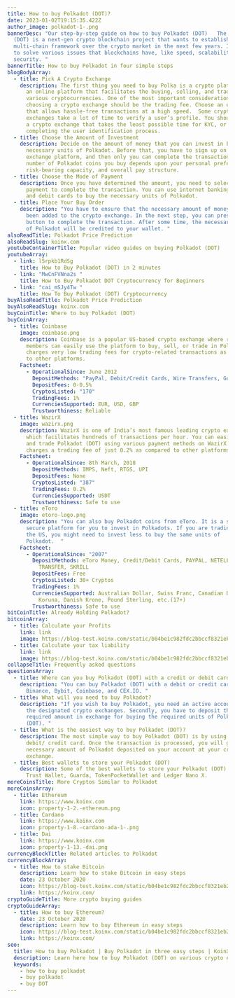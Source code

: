 ```yaml
---
title: How to buy Polkadot (DOT)?
date: 2023-01-02T19:15:35.422Z
author_image: polkadot-1-.png
bannerDesc: "Our step-by-step guide on how to buy Polkadot (DOT)   The Polkadot
  (DOT) is a next-gen crypto blockchain project that wants to establish its
  multi-chain framework over the crypto market in the next few years. It wants
  to solve various issues that blockchains have, like speed, scalability, and
  security. "
bannerTitle: How to buy Polkadot in four simple steps
blogBodyArray:
  - title: Pick A Crypto Exchange
    description: The first thing you need to buy Polka is a crypto platform. It is
      an online platform that facilitates the buying, selling, and trading of
      various cryptocurrencies. One of the most important considerations before
      choosing a crypto exchange should be the trading fee. Choose an exchange
      that allows hassle-free transactions at a high speed.  Some crypto
      exchanges take a lot of time to verify a user’s profile. You should choose
      a crypto exchange that takes the least possible time for KYC, or
      completing the user identification process.
  - title: Choose the Amount of Investment
    description: Decide on the amount of money that you can invest in buying the
      necessary units of Polkadot. Before that, you have to sign up on the
      exchange platform, and then only you can complete the transactions. The
      number of Polkadot coins you buy depends upon your personal preference,
      risk-bearing capacity, and overall pay structure.
  - title: Choose the Mode of Payment
    description: Once you have determined the amount, you need to select a mode of
      payment to complete the transaction. You can use internet banking, PayPal,
      and debit cards to buy the necessary units of Polkadot.
  - title: Place Your Buy Order
    description: "You have to ensure that the necessary amount of money has already
      been added to the crypto exchange. In the next step, you can press the buy
      button to complete the transaction. After some time, the necessary units
      of Polkadot will be credited to your wallet. "
alsoReadTitle: Polkadot Price Prediction
alsoReadSlug: koinx.com
youtubeContainerTitle: Popular video guides on buying Polkadot (DOT)
youtubeArray:
  - link: l5rpkb1RdSg
    title: How to Buy Polkadot (DOT) in 2 minutes
  - link: "MwCnFVNna2s "
    title: How to Buy Polkadot DOT Cryptocurrency for Beginners
  - link: "cai_mSJy4Tw "
    title: How To Buy Polkadot (DOT) Cryptocurrency
buyAlsoReadTitle: Polkadot Price Prediction
buyAlsoReadSlug: koinx.com
buyCoinTitle: Where to buy Polkadot (DOT)
buyCoinArray:
  - title: Coinbase
    image: coinbase.png
    description: Coinbase is a popular US-based crypto exchange where registered
      members can easily use the platform to buy, sell, or trade in Polkadot. It
      charges very low trading fees for crypto-related transactions as compared
      to other platforms.
    Factsheet:
      - OperationalSince: June 2012
        DepositMethods: "PayPal, Debit/Credit Cards, Wire Transfers, Google Pay "
        DepositFees: 0-0.5%
        CryptosListed: "170"
        TradingFees: 1%
        CurrenciesSupported: EUR, USD, GBP
        Trustworthiness: Reliable
  - title: WazirX
    image: wazirx.png
    description: WazirX is one of India’s most famous leading crypto exchanges,
      which facilitates hundreds of transactions per hour. You can easily buy
      and trade Polkadot (DOT) using various payment methods on WazirX. It
      charges a trading fee of just 0.2% as compared to other platforms.
    Factsheet:
      - OperationalSince: 8th March, 2018
        DepositMethods: IMPS, Neft, RTGS, UPI
        DepositFees: None
        CryptosListed: "387"
        TradingFees: 0.2%
        CurrenciesSupported: USDT
        Trustworthiness: Safe to use
  - title: eToro
    image: etoro-logo.png
    description: "You can also buy Polkadot coins from eToro. It is a safe and
      secure platform for you to invest in Polkadots. If you are trading from
      the US, you might need to invest less to buy the same units of
      Polkadot.  "
    Factsheet:
      - OperationalSince: "2007"
        DepositMethods: eToro Money, Credit/Debit Cards, PAYPAL, NETELLER, RAPID
          TRANSFER, SKRILL
        DepositFees: Free
        CryptosListed: 30+ Cryptos
        TradingFees: 1%
        CurrenciesSupported: Australian Dollar, Swiss Franc, Canadian Dollar, Czech
          Koruna, Danish Krone, Pound Sterling, etc.(17+)
        Trustworthiness: Safe to use
bitCoinTitle: Already Holding Polkadot?
bitcoinArray:
  - title: Calculate your Profits
    link: link
    image: https://blog-test.koinx.com/static/b04be1c982fdc2bbccf8321eb29acf4c/hold_coin.png
  - title: Calculate your tax liability
    link: link
    image: https://blog-test.koinx.com/static/b04be1c982fdc2bbccf8321eb29acf4c/hold_coin.png
collapseTitle: Frequently asked questions
questionsArray:
  - title: Where can you buy Polkadot (DOT) with a credit or debit card?
    description: "You can buy Polkadot (DOT) with a debit or credit card on MoonPay,
      Binance, Bybit, Coinbase, and CEX.IO. "
  - title: What will you need to buy Polkadot?
    description: "If you wish to buy Polkadot, you need an active account on any of
      the designated crypto exchanges. Secondly, you have to deposit the
      required amount in exchange for buying the required units of Polkadot
      (DOT). "
  - title: What is the easiest way to buy Polkadot (DOT)?
    description: The most simple way to buy Polkadot (DOT) is by using PayPal or a
      debit/ credit card. Once the transaction is processed, you will get the
      necessary amount of Polkadot deposited on your account at your crypto
      exchange.
  - title: Best wallets to store your Polkadot (DOT)
    description: Some of the best wallets to store your Polkadot (DOT) coins are
      Trust Wallet, Guarda, TokenPocketWallet and Ledger Nano X.
moreCoinsTitle: More Cryptos Similar to Polkadot
moreCoinsArray:
  - title: Ethereum
    link: https://www.koinx.com
    icon: property-1-2.-ethereum.png
  - title: Cardano
    link: https://www.koinx.com
    icon: property-1-8.-cardano-ada-1-.png
  - title: Dai
    link: https://www.koinx.com
    icon: property-1-13.-dai.png
currencyBlockTitle: Related articles to Polkadot
currencyBlockArray:
  - title: How to stake Bitcoin
    description: Learn how to stake Bitcoin in easy steps
    date: 23 October 2020
    icon: https://blog-test.koinx.com/static/b04be1c982fdc2bbccf8321eb29acf4c/hold_coin.png
    link: https://koinx.com/
cryptoGuideTitle: More crypto buying guides
cryptoGuideArray:
  - title: How to buy Ethereum?
    date: 23 October 2020
    description: Learn how to buy Ethereum in easy steps
    icon: https://blog-test.koinx.com/static/b04be1c982fdc2bbccf8321eb29acf4c/hold_coin.png
    link: https://koinx.com/
seo:
  title: How to buy Polkadot | Buy Polkadot in three easy steps | KoinX
  description: Learn here how to buy Polkadot (DOT) on various crypto exchanges.
  keywords:
    - how to buy polkadot
    - buy polkadot
    - buy DOT
---
```

